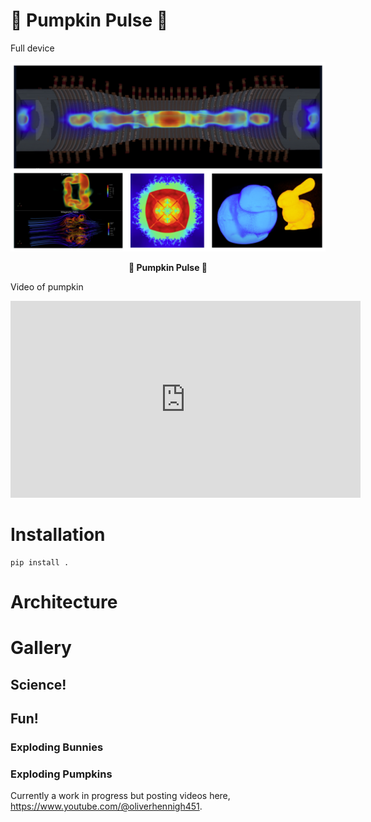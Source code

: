 # 🎃 Pumpkin Pulse 🎃

Full device 

<div align="center">
  <img src="https://github.com/loliverhennigh/PumpkinPulse/blob/dev/assets/cover_image.png">
  <p><strong>🎃 Pumpkin Pulse 🎃</strong></p>
</div>

Video of pumpkin
<div align="center">
  <iframe
      width="560"
      height="315"
      src="https://www.youtube.com/watch?v=875d3_iFTWM"
      frameborder="0"
      allow="Imploding Pumkin"
      allowfullscreen>
    </iframe>
</div>


# 

# Installation

```
pip install .
```

# Architecture

# Gallery

## Science!

###

## Fun!

### Exploding Bunnies

### Exploding Pumpkins



Currently a work in progress but posting videos here, https://www.youtube.com/@oliverhennigh451.

